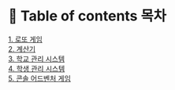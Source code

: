 # :pushpin: Table of contents 목차
[1. 로또 게임](#1-로또-게임)<br>
[2. 계산기](#2-계산기)<br>
[3. 학교 관리 시스템](#3-학교-관리-시스템)<br>
[4. 학생 관리 시스템](#4-학생-관리-시스템)<br>
[5. 콘솔 어드벤처 게임](#5-콘솔-어드벤처-게임)<br>
